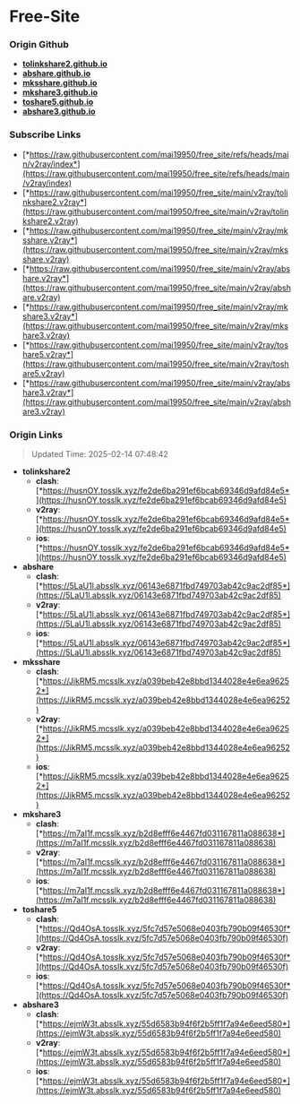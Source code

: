 # Free-Site

### Origin Github

- [**tolinkshare2.github.io**](https://github.com/tolinkshare2/tolinkshare2.github.io)
- [**abshare.github.io**](https://github.com/abshare/abshare.github.io)
- [**mksshare.github.io**](https://github.com/mksshare/mksshare.github.io)
- [**mkshare3.github.io**](https://github.com/mkshare3/mkshare3.github.io)
- [**toshare5.github.io**](https://github.com/toshare5/toshare5.github.io)
- [**abshare3.github.io**](https://github.com/abshare3/abshare3.github.io)

### Subscribe Links

- [*https://raw.githubusercontent.com/mai19950/free_site/refs/heads/main/v2ray/index*](https://raw.githubusercontent.com/mai19950/free_site/refs/heads/main/v2ray/index)
- [*https://raw.githubusercontent.com/mai19950/free_site/main/v2ray/tolinkshare2.v2ray*](https://raw.githubusercontent.com/mai19950/free_site/main/v2ray/tolinkshare2.v2ray)
- [*https://raw.githubusercontent.com/mai19950/free_site/main/v2ray/mksshare.v2ray*](https://raw.githubusercontent.com/mai19950/free_site/main/v2ray/mksshare.v2ray)
- [*https://raw.githubusercontent.com/mai19950/free_site/main/v2ray/abshare.v2ray*](https://raw.githubusercontent.com/mai19950/free_site/main/v2ray/abshare.v2ray)
- [*https://raw.githubusercontent.com/mai19950/free_site/main/v2ray/mkshare3.v2ray*](https://raw.githubusercontent.com/mai19950/free_site/main/v2ray/mkshare3.v2ray)
- [*https://raw.githubusercontent.com/mai19950/free_site/main/v2ray/toshare5.v2ray*](https://raw.githubusercontent.com/mai19950/free_site/main/v2ray/toshare5.v2ray)
- [*https://raw.githubusercontent.com/mai19950/free_site/main/v2ray/abshare3.v2ray*](https://raw.githubusercontent.com/mai19950/free_site/main/v2ray/abshare3.v2ray)

### Origin Links

> Updated Time: 2025-02-14 07:48:42

- **tolinkshare2**
  - **clash**: [*https://husnOY.tosslk.xyz/fe2de6ba291ef6bcab69346d9afd84e5*](https://husnOY.tosslk.xyz/fe2de6ba291ef6bcab69346d9afd84e5)
  - **v2ray**: [*https://husnOY.tosslk.xyz/fe2de6ba291ef6bcab69346d9afd84e5*](https://husnOY.tosslk.xyz/fe2de6ba291ef6bcab69346d9afd84e5)
  - **ios**: [*https://husnOY.tosslk.xyz/fe2de6ba291ef6bcab69346d9afd84e5*](https://husnOY.tosslk.xyz/fe2de6ba291ef6bcab69346d9afd84e5)
- **abshare**
  - **clash**: [*https://5LaU1l.absslk.xyz/06143e6871fbd749703ab42c9ac2df85*](https://5LaU1l.absslk.xyz/06143e6871fbd749703ab42c9ac2df85)
  - **v2ray**: [*https://5LaU1l.absslk.xyz/06143e6871fbd749703ab42c9ac2df85*](https://5LaU1l.absslk.xyz/06143e6871fbd749703ab42c9ac2df85)
  - **ios**: [*https://5LaU1l.absslk.xyz/06143e6871fbd749703ab42c9ac2df85*](https://5LaU1l.absslk.xyz/06143e6871fbd749703ab42c9ac2df85)
- **mksshare**
  - **clash**: [*https://JikRM5.mcsslk.xyz/a039beb42e8bbd1344028e4e6ea96252*](https://JikRM5.mcsslk.xyz/a039beb42e8bbd1344028e4e6ea96252)
  - **v2ray**: [*https://JikRM5.mcsslk.xyz/a039beb42e8bbd1344028e4e6ea96252*](https://JikRM5.mcsslk.xyz/a039beb42e8bbd1344028e4e6ea96252)
  - **ios**: [*https://JikRM5.mcsslk.xyz/a039beb42e8bbd1344028e4e6ea96252*](https://JikRM5.mcsslk.xyz/a039beb42e8bbd1344028e4e6ea96252)
- **mkshare3**
  - **clash**: [*https://m7aI1f.mcsslk.xyz/b2d8efff6e4467fd031167811a088638*](https://m7aI1f.mcsslk.xyz/b2d8efff6e4467fd031167811a088638)
  - **v2ray**: [*https://m7aI1f.mcsslk.xyz/b2d8efff6e4467fd031167811a088638*](https://m7aI1f.mcsslk.xyz/b2d8efff6e4467fd031167811a088638)
  - **ios**: [*https://m7aI1f.mcsslk.xyz/b2d8efff6e4467fd031167811a088638*](https://m7aI1f.mcsslk.xyz/b2d8efff6e4467fd031167811a088638)
- **toshare5**
  - **clash**: [*https://Qd4OsA.tosslk.xyz/5fc7d57e5068e0403fb790b09f46530f*](https://Qd4OsA.tosslk.xyz/5fc7d57e5068e0403fb790b09f46530f)
  - **v2ray**: [*https://Qd4OsA.tosslk.xyz/5fc7d57e5068e0403fb790b09f46530f*](https://Qd4OsA.tosslk.xyz/5fc7d57e5068e0403fb790b09f46530f)
  - **ios**: [*https://Qd4OsA.tosslk.xyz/5fc7d57e5068e0403fb790b09f46530f*](https://Qd4OsA.tosslk.xyz/5fc7d57e5068e0403fb790b09f46530f)
- **abshare3**
  - **clash**: [*https://ejmW3t.absslk.xyz/55d6583b94f6f2b5ff1f7a94e6eed580*](https://ejmW3t.absslk.xyz/55d6583b94f6f2b5ff1f7a94e6eed580)
  - **v2ray**: [*https://ejmW3t.absslk.xyz/55d6583b94f6f2b5ff1f7a94e6eed580*](https://ejmW3t.absslk.xyz/55d6583b94f6f2b5ff1f7a94e6eed580)
  - **ios**: [*https://ejmW3t.absslk.xyz/55d6583b94f6f2b5ff1f7a94e6eed580*](https://ejmW3t.absslk.xyz/55d6583b94f6f2b5ff1f7a94e6eed580)
